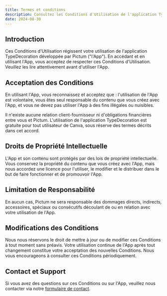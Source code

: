 ```yaml
---
title: Termes et conditions
description: Consultez les Conditions d'Utilisation de l'application TypeDecoration par Pictum, couvrant l'utilisation des données, la propriété intellectuelle et l'assistance
date: 2024-08-30
---
```


## Introduction

Ces Conditions d'Utilisation régissent votre utilisation de l'application TypeDecoration développée par Pictum ("l'App"). En accédant et en utilisant l'App, vous acceptez de respecter ces Conditions d'Utilisation. Veuillez les lire attentivement avant d'utiliser l'App.

## Acceptation des Conditions

En utilisant l'App, vous reconnaissez et acceptez que : l'utilisation de l'App est volontaire, vous êtes seul responsable du contenu que vous créez avec l'App, et vous ne devez pas utiliser l'App à des fins illégales ou nuisibles.

Il n'existe aucune relation client-fournisseur ni d'obligations financières entre vous et Pictum. L'utilisation de l'application TypeDecoration est gratuite pour tout utilisateur de Canva, sous réserve des termes décrits dans cet accord.

## Droits de Propriété Intellectuelle

L'App et son contenu sont protégés par des lois de propriété intellectuelle. Vous conservez la propriété du contenu que vous créez avec l'App, mais nous accordez une licence pour l'utiliser, le modifier et le distribuer dans le but de faire fonctionner et de promouvoir l'App.

## Limitation de Responsabilité

En aucun cas, Pictum ne sera responsable des dommages directs, indirects, accessoires, spéciaux ou consécutifs découlant de ou en relation avec votre utilisation de l'App.

## Modifications des Conditions

Nous nous réservons le droit de mettre à jour ou de modifier ces Conditions à tout moment sans préavis. Votre utilisation continue de l'App après tout changement constitue votre acceptation des nouvelles Conditions. Nous vous encourageons à consulter ces Conditions périodiquement.

## Contact et Support

Si vous avez des questions sur ces Conditions ou sur l'App, veuillez nous contacter via notre [formulaire de contact](/support).
